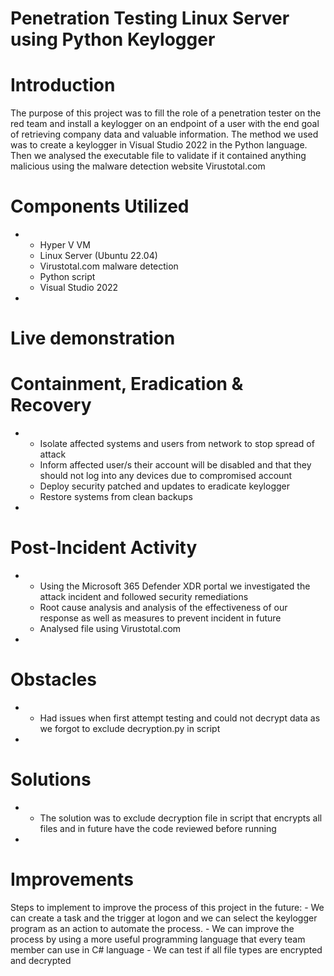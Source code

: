 # Penetration Testing Linux Server using Python Keylogger

# Introduction

The purpose of this project was to fill the role of a penetration tester on the red team and install a keylogger on an endpoint of a user with the end goal of retrieving company data and valuable information.
The method we used was to create a keylogger in Visual Studio 2022 in the Python language.
Then we analysed the executable file to validate if it contained anything malicious using the malware detection website Virustotal.com

# Components Utilized
*
    - Hyper V VM
    - Linux Server (Ubuntu 22.04)
    - Virustotal.com malware detection
    - Python script
    - Visual Studio 2022
*
# Live demonstration



# Containment, Eradication & Recovery
*
    - Isolate affected systems and users from network to stop spread of attack
    - Inform affected user/s their account will be disabled and that they should not log into any devices due to compromised account
    - Deploy security patched and updates to eradicate keylogger
    - Restore systems from clean backups

*
# Post-Incident Activity
*
    - Using the Microsoft 365 Defender XDR portal we investigated the attack incident and followed security remediations
    - Root cause analysis and analysis of the effectiveness of our response as well as measures to prevent incident in future
    - Analysed file using Virustotal.com

*
# Obstacles
*
    - Had issues when first attempt testing and could not decrypt data as we forgot to exclude decryption.py in script

*
# Solutions
*
    - The solution was to exclude decryption file in script that encrypts all files and in future have the code reviewed before running

*
# Improvements

Steps to implement to improve the process of this project in the future:
    - We can create a task and the trigger at logon and we can select the keylogger program as an action to automate the process.
    - We can improve the process by using a more useful programming language that every team member can use in C# language
    - We can test if all file types are encrypted and decrypted












